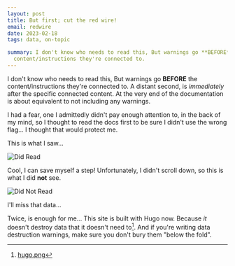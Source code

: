 ```yaml
---
layout: post
title: But first; cut the red wire!
email: redwire
date: 2023-02-18
tags: data, on-topic

summary: I don't know who needs to read this, But warnings go **BEFORE** the
  content/instructions they're connected to.
---
```


I don't know who needs to read this, But warnings go **BEFORE** the
content/instructions they're connected to. A distant second, is *immediately*
after the specific connected content. At the very end of the documentation is
about equivalent to not including any warnings.

I had a fear, one I admittedly didn't pay enough attention to, in the back of my
mind, so I thought to read the docs first to be sure I didn't use the wrong
flag... I thought that would protect me. 

This is what I saw...

![Did Read](/assets/did-read.png)

Cool, I can save myself a step! Unfortunately, I didn't scroll down, so this is
what I did **not** see.

![Did Not Read](/assets/did-not-read.png)

I'll miss that data...

Twice, is enough for me... This site is built with Hugo now. Because *it*
doesn't destroy data that it doesn't need to[^1]. And if you're writing data
destruction warnings, make sure you don't bury them "below the fold".

[^1]: [hugo.png](/assets/hugo.png)

